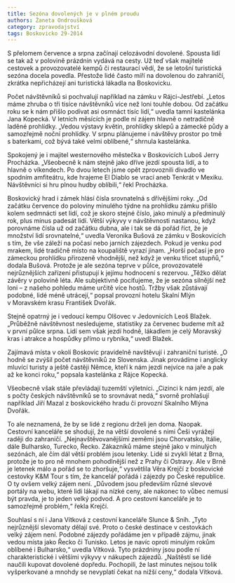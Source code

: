 ```yaml
---
title: Sezóna dovolených je v plném proudu
authors: Žaneta Ondroušková
category: zpravodajství
tags: Boskovicko 29-2014 
---
```


S přelomem července a srpna začínají celozávodní dovolené. Spousta lidí se tak až v polovině prázdnin vydává na cesty. Už teď však majitelé cestovek a provozovatelé kempů či restaurací vědí, že se letošní turistická sezóna docela povedla. Přestože lidé často míří na dovolenou do zahraničí, zkrátka nepřicházejí ani turistická lákadla na Boskovicku.

Počet návštěvníků si pochvalují například na zámku v Rájci-Jestřebí. „Letos máme zhruba o tři tisíce návštěvníků více než loni touhle dobou. Od začátku roku se k nám přišlo podívat asi osmnáct tisíc lidí,“ uvedla tamní kastelánka Jana Kopecká. V letních měsících je podle ní zájem hlavně o netradičně laděné prohlídky. „Vedou výstavy květin, prohlídky sklepů a zámecké půdy a samozřejmě noční prohlídky. V srpnu plánujeme i návštěvy prostor po tmě s baterkami, což bývá také velmi oblíbené,“ shrnula kastelánka.

Spokojený je i majitel westernového městečka v Boskovicích Luboš Jerry Procházka. „Všeobecně k nám stejně jako dříve jezdí spousta lidí, a to hlavně o víkendech. Po dvou letech jsme opět zprovoznili divadlo ve spodním amfiteátru, kde hrajeme El Diablo se vrací aneb Tenkrát v Mexiku. Návštěvníci si hru plnou hudby oblíbili,“ řekl Procházka.

Boskovický hrad i zámek hlásí čísla srovnatelná s dřívějšími roky. „Od začátku července do poloviny minulého týdne na prohlídku zámku přišlo kolem sedmnácti set lidí, což je skoro stejné číslo, jako minulý a předminulý rok, plus mínus padesát lidí. Větší výkyvy v návštěvnosti nastanou, když porovnáme čísla už od začátku dubna, ale i tak se dá pořád říct, že je množství lidí srovnatelné,“ uvedla Veronika Bušová ze zámku v Boskovicích s tím, že vše záleží na počasí nebo jarních zájezdech. Pokud je venku pod mrakem, lidé tradičně místo na koupaliště vyrazí jinam. „Horší počasí je pro zámeckou prohlídku přirozeně vhodnější, než když je venku třicet stupňů,“ dodala Bušová.
Protože je ale sezóna teprve v půlce, provozovatelé nejrůznějších zařízení přistupují k jejímu hodnocení s rezervou. „Těžko dělat závěry v polovině léta. Ale subjektivně pociťujeme, že je sezóna silnější než loni – z našeho pohledu máme určitě více hostů. Tržby však zůstávají podobné, lidé méně utrácejí,“ popsal provozní hotelu Skalní Mlýn v Moravském krasu František Dvořák.

Stejně opatrný je i vedoucí kempu Olšovec v Jedovnicích Leoš Blažek. „Průběžně návštěvnost nesledujeme, statistiky za červenec budeme mít až v první půlce srpna. Lidí sem však jezdí hodně, lákadlem je celý Moravský kras i atrakce a hospůdky přímo u rybníka,“ uvedl Blažek.

Zajímavá místa v okolí Boskovic pravidelně navštěvují i zahraniční turisté. „O hodně se zvýšil počet návštěvníků ze Slovenska. Jinak provádíme i anglicky mluvící turisty a ještě častěji Němce, kteří k nám jezdí nejvíce na jaře a pak až ke konci roku,“ popsala kastelánka z Rájce Kopecká.

Všeobecně však stále převládají tuzemští výletníci. „Cizinci k nám jezdí, ale s počty českých návštěvníků se to srovnávat nedá,“ svorně prohlašují například Jiří Mazal z boskovického hradu či provozní Skalního Mlýna Dvořák.

To ale neznamená, že by se lidé z regionu drželi jen doma. Naopak. Cestovní kanceláře se shodují, že na větší dovolené s nimi Češi vyrážejí raději do zahraničí. „Nejnavštěvovanějšími zeměmi jsou Chorvatsko, Itálie, dále Bulharsko, Turecko, Řecko. Zákazníků máme stejně jako v minulých sezónách, ale čím dál větší problém jsou letenky. Lidé si zvykli létat z Brna, protože je to pro ně mnohem pohodlnější než z Prahy či Ostravy. Ale v Brně je letenek málo a pořád se to zhoršuje,“ vysvětlila Věra Krejčí z boskovické cestovky K&M Tour s tím, že kancelář pořádá i zájezdy po České republice. O ty ovšem velký zájem není. „Důvodem jsou především různé slevové portály na webu, které lidi lákají na nízké ceny, ale nakonec to vůbec nemusí být pravda, je to jeden velký podvod. A pro cestovní kanceláře je to samozřejmě problém,“ řekla Krejčí.

Souhlasí s ní i Jana Vítková z cestovní kanceláře Slunce & Sníh. „Tyto nejrůznější slevomaty dělají své. Proto o české destinace v cestovkách velký zájem není. Podobné zájezdy pořádáme jen v případě zájmu, jinak vedou místa jako Řecko či Tunisko. Letos je navíc oproti minulým rokům oblíbené i Bulharsko,“ uvedla Vítková. Tyto prázdniny jsou podle ní charakteristické i většími výkyvy v nákupech zájezdů. „Naštěstí se lidé naučili kupovat dovolené dopředu. Pochopili, že last minutes nejsou tolik vyšperkované a mnohdy se nevyplatí čekat na nižší ceny,“ dodala Vítková.
